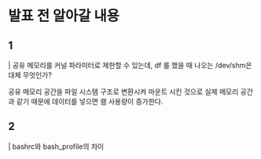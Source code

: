# 발표 전 알아갈 내용

## 1
| 공유 메모리를 커널 파라미터로 제한할 수 있는데, df 를 했을 때 나오는 /dev/shm은 대체 무엇인가?

공유 메모리 공간을 파일 시스템 구조로 변환시켜 마운트 시킨 것으로 실제 메모리 공간과 같기 때문에 데이터를 넣으면 램 사용량이 증가한다.

## 2
| bashrc와 bash_profile의 차이



